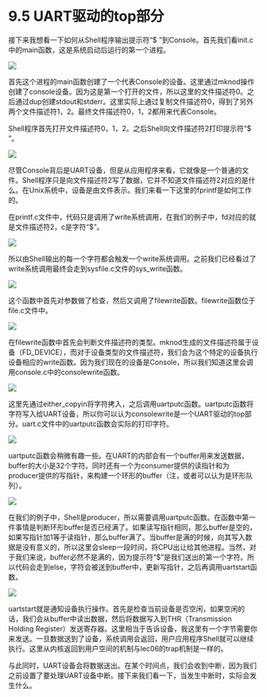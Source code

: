# 9.5 UART驱动的top部分

接下来我想看一下如何从Shell程序输出提示符“$ ”到Console。首先我们看init.c中的main函数，这是系统启动后运行的第一个进程。

![](../.gitbook/assets/image%20%28373%29.png)

首先这个进程的main函数创建了一个代表Console的设备。这里通过mknod操作创建了console设备。因为这是第一个打开的文件，所以这里的文件描述符0。之后通过dup创建stdout和stderr。这里实际上通过复制文件描述符0，得到了另外两个文件描述符1，2。最终文件描述符0，1，2都用来代表Console。

Shell程序首先打开文件描述符0，1，2。之后Shell向文件描述符2打印提示符“$ ”。

![](../.gitbook/assets/image%20%28402%29.png)

尽管Console背后是UART设备，但是从应用程序来看，它就像是一个普通的文件。Shell程序只是向文件描述符2写了数据，它并不知道文件描述符2对应的是什么。在Unix系统中，设备是由文件表示。我们来看一下这里的fprintf是如何工作的。

在printf.c文件中，代码只是调用了write系统调用，在我们的例子中，fd对应的就是文件描述符2，c是字符“$”。

![](../.gitbook/assets/image%20%28394%29.png)

所以由Shell输出的每一个字符都会触发一个write系统调用。之前我们已经看过了write系统调用最终会走到sysfile.c文件的sys\_write函数。

![](../.gitbook/assets/image%20%28367%29.png)

这个函数中首先对参数做了检查，然后又调用了filewrite函数。filewrite函数位于file.c文件中。

![](../.gitbook/assets/image%20%28399%29.png)

在filewrite函数中首先会判断文件描述符的类型。mknod生成的文件描述符属于设备（FD\_DEVICE），而对于设备类型的文件描述符，我们会为这个特定的设备执行设备相应的write函数。因为我们现在的设备是Console，所以我们知道这里会调用console.c中的consolewrite函数。

![](../.gitbook/assets/image%20%28366%29.png)

这里先通过either\_copyin将字符拷入，之后调用uartputc函数。uartputc函数将字符写入给UART设备，所以你可以认为consolewrite是一个UART驱动的top部分。uart.c文件中的uartputc函数会实际的打印字符。

![](../.gitbook/assets/image%20%28417%29.png)

uartputc函数会稍微有趣一些。在UART的内部会有一个buffer用来发送数据，buffer的大小是32个字符。同时还有一个为consumer提供的读指针和为producer提供的写指针，来构建一个环形的buffer（注，或者可以认为是环形队列）。

![](../.gitbook/assets/image%20%28375%29.png)

在我们的例子中，Shell是producer，所以需要调用uartputc函数。在函数中第一件事情是判断环形buffer是否已经满了。如果读写指针相同，那么buffer是空的，如果写指针加1等于读指针，那么buffer满了。当buffer是满的时候，向其写入数据是没有意义的，所以这里会sleep一段时间，将CPU出让给其他进程。当然，对于我们来说，buffer必然不是满的，因为提示符“$”是我们送出的第一个字符。所以代码会走到else，字符会被送到buffer中，更新写指针，之后再调用uartstart函数。

![](../.gitbook/assets/image%20%28404%29.png)

uartstart就是通知设备执行操作。首先是检查当前设备是否空闲，如果空闲的话，我们会从buffer中读出数据，然后将数据写入到THR（Transmission Holding Register）发送寄存器。这里相当于告诉设备，我这里有一个字节需要你来发送。一旦数据送到了设备，系统调用会返回，用户应用程序Shell就可以继续执行。这里从内核返回到用户空间的机制与lec06的trap机制是一样的。

与此同时，UART设备会将数据送出。在某个时间点，我们会收到中断，因为我们之前设置了要处理UART设备中断。接下来我们看一下，当发生中断时，实际会发生什么。


